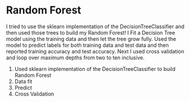 
# Random Forest
I tried to use the sklearn implementation of the DecisionTreeClassifier and then used those trees to build my Random Forest!   I Fit a Decision Tree model using the training data and then let the tree grow fully. Used the model to predict labels for both training data and test data and then reported training accuracy and test accuracy.  Next I used cross validation and loop over maximum depths from two to ten inclusive.



1) Used sklearn implementation of the DecisionTreeClassifier to build Random Forest
2) Data fit
3) Predict
4) Cross Validation
